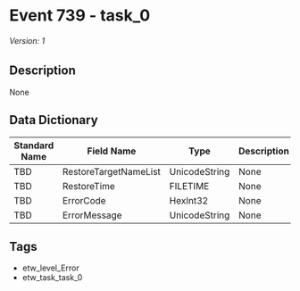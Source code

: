# Event 739 - task_0
###### Version: 1

## Description
None

## Data Dictionary
|Standard Name|Field Name|Type|Description|Sample Value|
|---|---|---|---|---|
|TBD|RestoreTargetNameList|UnicodeString|None|`None`|
|TBD|RestoreTime|FILETIME|None|`None`|
|TBD|ErrorCode|HexInt32|None|`None`|
|TBD|ErrorMessage|UnicodeString|None|`None`|

## Tags
* etw_level_Error
* etw_task_task_0